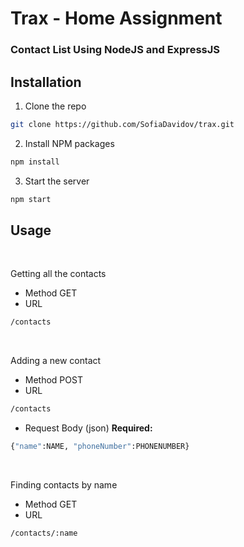 # Trax - Home Assignment
<h3>Contact List Using NodeJS and ExpressJS</h3>
</hr>

## Installation

1. Clone the repo
```sh
git clone https://github.com/SofiaDavidov/trax.git
```
2. Install NPM packages
```sh
npm install
```
3. Start the server 
```sh
npm start
```

## Usage
<br>

Getting all the contacts
* Method 
GET
* URL
```sh
/contacts
```

<br>

Adding a new contact
* Method 
POST
* URL

```sh
/contacts
```

* Request Body (json)
**Required:**

```sh
{"name":NAME, "phoneNumber":PHONENUMBER}
```

<br>

Finding contacts by name
* Method 
GET
* URL

```sh
/contacts/:name
```
